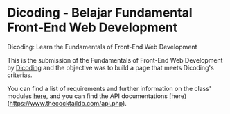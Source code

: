# Dicoding - Belajar Fundamental Front-End Web Development
Dicoding: Learn the Fundamentals of Front-End Web Development

This is the submission of the Fundamentals of Front-End Web Development by [Dicoding](https://www.dicoding.com/) and the objective was to build a page that meets Dicoding's criterias.

You can find a list of requirements and further information on the class' modules [here](https://www.dicoding.com/academies/163), 
and you can find the API documentations [here)(https://www.thecocktaildb.com/api.php).

